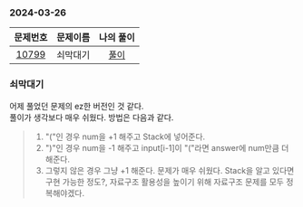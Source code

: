### 2024-03-26
|                     문제번호                     | 문제이름  | 나의 풀이  |
|:--------------------------------------------:|:-----:|:------:|
| [10799](https://www.acmicpc.net/problem/10799) | 쇠막대기 | [풀이](https://github.com/Kminwo-o/BaekJoon-Algorithm/blob/main/%EB%B0%B1%EC%A4%80/Silver/10799.%E2%80%85%EC%87%A0%EB%A7%89%EB%8C%80%EA%B8%B0/%EC%87%A0%EB%A7%89%EB%8C%80%EA%B8%B0.java) |

### 쇠막대기

어제 풀었던 문제의 ez한 버전인 것 같다. <br>
풀이가 생각보다 매우 쉬웠다. 방법은 다음과 같다. <br>
> 1. "("인 경우 num을 +1 해주고 Stack에 넣어준다.
> 2. ")"인 경우 num을 -1 해주고 input[i-1]이 "("라면 answer에 num만큼 더해준다.
> 3. 그렇지 않은 경우 그냥 +1 해준다.
문제가 매우 쉬웠다. Stack을 알고 있다면 구현 가능한 정도?, 자료구조 활용성을 높이기 위해 자료구조 문제를 모두 정복해야겠다.